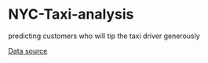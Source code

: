 # NYC-Taxi-analysis
predicting customers who will tip the taxi driver generously

[Data source](https://www.kaggle.com/datasets/engenme/2017-yellow-taxi-trip-data)
